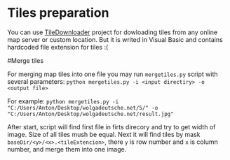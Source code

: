 # Tiles preparation
You can use [TileDownloader](http://sourceforge.net/projects/tiledownloader/) project for dowloading tiles from any
online map server or custom location. But it is writed in Visual Basic and contains hardcoded file extension for tiles :(

#Merge tiles

For merging map tiles into one file you may run `mergetiles.py` script with several parameters:
`python mergetiles.py -i <input directiry> -o <output file>`

For example:
`python mergetiles.py -i "C:/Users/Anton/Desktop/wolgadeutsche.net/5/" -o "C:/Users/Anton/Desktop/wolgadeutsche.net/result.jpg"`

After start, script will find first file in firts direcory and try to get width of image. Size of all tiles mush be equal.
Next it will find tiles by mask `baseDir/<y>/<x>.<tileExtencion>`, there `y` is row number and `x` is column number, and merge them into one image.